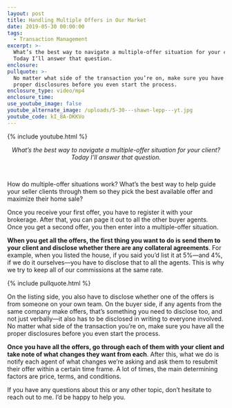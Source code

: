 ```yaml
---
layout: post
title: Handling Multiple Offers in Our Market
date: 2019-05-30 00:00:00
tags:
  - Transaction Management
excerpt: >-
  What’s the best way to navigate a multiple-offer situation for your client?
  Today I’ll answer that question.
enclosure:
pullquote: >-
  No matter what side of the transaction you’re on, make sure you have all the
  proper disclosures before you even start the process.
enclosure_type: video/mp4
enclosure_time:
use_youtube_image: false
youtube_alternate_image: /uploads/5-30---shawn-lepp---yt.jpg
youtube_code: kI_8A-DKKVo
---
```


{% include youtube.html %}

<center><em>What&rsquo;s the best way to navigate a multiple-offer situation for your client? Today I&rsquo;ll answer that question.</em></center>

&nbsp;

How do multiple-offer situations work? What’s the best way to help guide your seller clients through them so they pick the best available offer and maximize their home sale?

Once you receive your first offer, you have to register it with your brokerage. After that, you can page it out to all the other buyer agents. Once you get a second offer, you then enter into a multiple-offer situation.

**When you get all the offers, the first thing you want to do is send them to your client and disclose whether there are any collateral agreements**. For example, when you listed the house, if you said you’d list it at 5%—and 4%, if we do it ourselves—you have to disclose that to all the agents. This is why we try to keep all of our commissions at the same rate.

{% include pullquote.html %}

On the listing side, you also have to disclose whether one of the offers is from someone on your own team. On the buyer side, if any agents from the same company make offers, that’s something you need to disclose too, and not just verbally—it also has to be disclosed in writing to everyone involved. No matter what side of the transaction you’re on, make sure you have all the proper disclosures before you even start the process.

**Once you have all the offers, go through each of them with your client and take note of what changes they want from each**. After this, what we do is notify each agent of what changes we’re asking and ask them to resubmit their offer within a certain time frame. A lot of times, the main determining factors are price, terms, and conditions.

If you have any questions about this or any other topic, don’t hesitate to reach out to me. I’d be happy to help you.